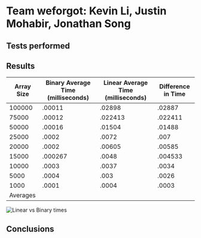 # Team weforgot: Kevin Li, Justin Mohabir, Jonathan Song
## Tests performed

## Results
| Array Size | Binary Average Time (milliseconds) | Linear Average Time (milliseconds) | Difference in Time |
|------------|------------------------------------|------------------------------------|--------------------|
|100000      |               .00011               |              .02898                |       .02887       |                           
|75000       |               .00012               |              .022413               |       .022411      |                           
|50000       |               .00016               |              .01504                |       .01488       | 
|25000       |               .0002                |              .0072                 |       .007         | 
|20000       |               .0002                |              .00605                |       .00585       | 
|15000       |               .000267              |              .0048                 |       .004533      | 
|10000       |               .0003                |              .0037                 |       .0034        | 
|5000        |               .0004                |              .003                  |       .0026        |
|1000        |               .0001                |              .0004                 |       .0003        | 
|  Averages  |                                    |                                    |                    | 
![Linear vs Binary times](https://user-images.githubusercontent.com/58864927/146701392-d3ecb411-12df-47fa-8b65-3b9e8af3bb60.png)

## Conclusions
